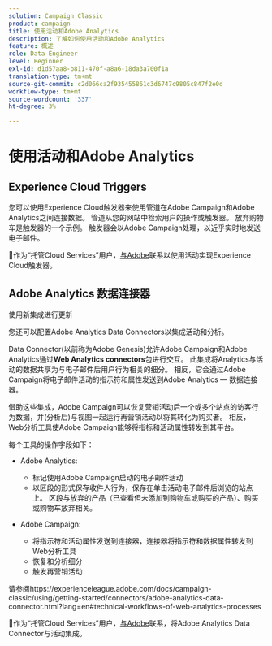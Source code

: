 ```yaml
---
solution: Campaign Classic
product: campaign
title: 使用活动和Adobe Analytics
description: 了解如何使用活动和Adobe Analytics
feature: 概述
role: Data Engineer
level: Beginner
exl-id: d1d57aa8-b811-470f-a8a6-18da3a700f1a
translation-type: tm+mt
source-git-commit: c2d066ca2f935455861c3d6747c9805c847f2e0d
workflow-type: tm+mt
source-wordcount: '337'
ht-degree: 3%

---
```


# 使用活动和Adobe Analytics

## Experience Cloud Triggers

您可以使用Experience Cloud触发器来使用管道在Adobe Campaign和Adobe Analytics之间连接数据。 管道从您的网站中检索用户的操作或触发器。 放弃购物车是触发器的一个示例。 触发器会以Adobe Campaign处理，以近乎实时地发送电子邮件。

:speech_balloon:作为“托管Cloud Services”用户，[与Adobe](../start/support.md#support)联系以使用活动实现Experience Cloud触发器。

## Adobe Analytics 数据连接器

使用新集成进行更新

您还可以配置Adobe Analytics Data Connectors以集成活动和分析。

Data Connector(以前称为Adobe Genesis)允许Adobe Campaign和Adobe Analytics通过&#x200B;**Web Analytics connectors**&#x200B;包进行交互。 此集成将Analytics与活动的数据共享为与电子邮件后用户行为相关的细分。 相反，它会通过Adobe Campaign将电子邮件活动的指示符和属性发送到Adobe Analytics — 数据连接器。

借助这些集成，Adobe Campaign可以恢复营销活动后一个或多个站点的访客行为数据，并(分析后)与视图一起运行再营销活动以将其转化为购买者。 相反，Web分析工具使Adobe Campaign能够将指标和活动属性转发到其平台。

每个工具的操作字段如下：

* Adobe Analytics:

   * 标记使用Adobe Campaign启动的电子邮件活动
   * 以区段的形式保存收件人行为，保存在单击活动电子邮件后浏览的站点上。 区段与放弃的产品（已查看但未添加到购物车或购买的产品）、购买或购物车放弃相关。

* Adobe Campaign:

   * 将指示符和活动属性发送到连接器，连接器将指示符和数据属性转发到Web分析工具
   * 恢复和分析细分
   * 触发再营销活动

请参阅https://experienceleague.adobe.com/docs/campaign-classic/using/getting-started/connectors/adobe-analytics-data-connector.html?lang=en#technical-workflows-of-web-analytics-processes

:speech_balloon:作为“托管Cloud Services”用户，[与Adobe](../start/support.md#support)联系，将Adobe Analytics Data Connector与活动集成。

